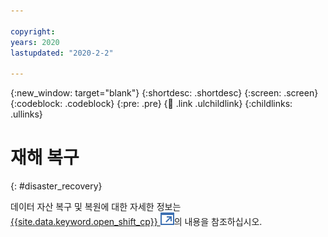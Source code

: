 ```yaml
---

copyright:
years: 2020
lastupdated: "2020-2-2"

---
```


{:new_window: target="blank"}
{:shortdesc: .shortdesc}
{:screen: .screen}
{:codeblock: .codeblock}
{:pre: .pre}
{:child: .link .ulchildlink}
{:childlinks: .ullinks}

# 재해 복구
{: #disaster_recovery}

데이터 자산 복구 및 복원에 대한 자세한 정보는 [{{site.data.keyword.open_shift_cp}} ![새 탭에서 열림](../../images/icons/launch-glyph.svg "새 탭에서 열림")](https://docs.openshift.com/container-platform/4.4/backup_and_restore/disaster_recovery/about-disaster-recovery.html)의 내용을 참조하십시오.
